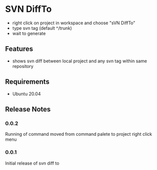 # SVN DiffTo 

* right click on project in workspace and choose "sVN DiffTo"
* type svn tag (default ^/trunk)
* wait to generate

## Features

* shows svn diff between local project and any svn tag within same repository

## Requirements

* Ubuntu 20.04

## Release Notes

### 0.0.2

Running of command moved from command palete to project right click menu

### 0.0.1

Initial release of svn diff to